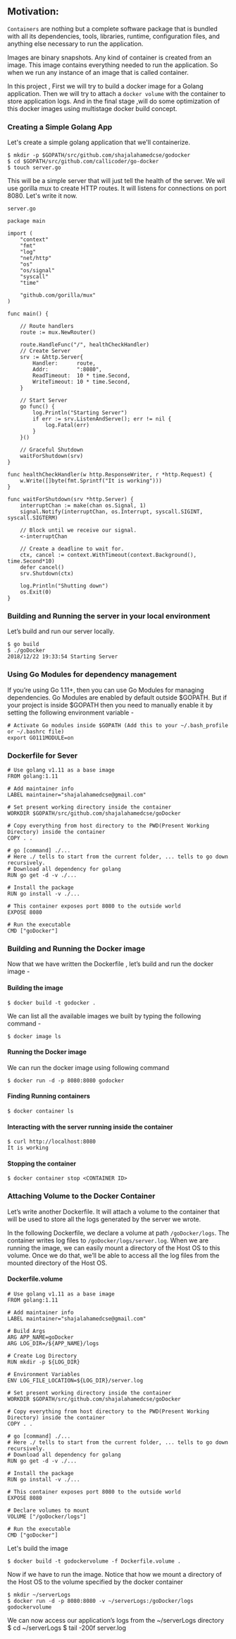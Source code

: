## Motivation:

`Containers` are nothing but a complete software package that is bundled with all its dependencies, tools, libraries, runtime, configuration files, and anything else necessary to run the application.

Images are binary snapshots. Any kind of container is created from an image. This image contains everything needed to run the application. So when we run any instance of an image that is called container.

In this project , First we will try to build a docker image for a Golang application. Then we will try to attach a `docker volume`  with the container to store application logs. And in the final stage ,will do some optimization of this docker images using multistage docker build concept.

### Creating a Simple Golang App

Let's create a simple golang application that we'll containerize.

    $ mkdir -p $GOPATH/src/github.com/shajalahamedcse/godocker
    $ cd $GOPATH/src/github.com/callicoder/go-docker
    $ touch server.go

This will be a simple server that will just tell the health of the server. We wil use gorilla mux to create HTTP routes. It will listens for connections on port 8080. Let's write it now.

`server.go`

    package main

    import (
        "context"
        "fmt"
        "log"
        "net/http"
        "os"
        "os/signal"
        "syscall"
        "time"

        "github.com/gorilla/mux"
    )

    func main() {

        // Route handlers
        route := mux.NewRouter()

        route.HandleFunc("/", healthCheckHandler)
        // Create Server
        srv := &http.Server{
            Handler:      route,
            Addr:         ":8080",
            ReadTimeout:  10 * time.Second,
            WriteTimeout: 10 * time.Second,
        }

        // Start Server
        go func() {
            log.Println("Starting Server")
            if err := srv.ListenAndServe(); err != nil {
                log.Fatal(err)
            }
        }()

        // Graceful Shutdown
        waitForShutdown(srv)
    }

    func healthCheckHandler(w http.ResponseWriter, r *http.Request) {
        w.Write([]byte(fmt.Sprintf("It is working")))
    }

    func waitForShutdown(srv *http.Server) {
        interruptChan := make(chan os.Signal, 1)
        signal.Notify(interruptChan, os.Interrupt, syscall.SIGINT, syscall.SIGTERM)

        // Block until we receive our signal.
        <-interruptChan

        // Create a deadline to wait for.
        ctx, cancel := context.WithTimeout(context.Background(), time.Second*10)
        defer cancel()
        srv.Shutdown(ctx)

        log.Println("Shutting down")
        os.Exit(0)
    }


### Building and Running the server in your local environment

Let’s build and run our server locally.

    $ go build
    $ ./goDocker
    2018/12/22 19:33:54 Starting Server


### Using Go Modules for dependency management

If you’re using Go 1.11+, then you can use Go Modules for managing dependencies. Go Modules are enabled by default outside $GOPATH. But if your project is inside $GOPATH then you need to manually enable it by setting the following environment variable -

    # Activate Go modules inside $GOPATH (Add this to your ~/.bash_profile or ~/.bashrc file)
    export GO111MODULE=on


### Dockerfile for Sever

    # Use golang v1.11 as a base image
    FROM golang:1.11

    # Add maintainer info
    LABEL maintainer="shajalahamedcse@gmail.com"

    # Set present working directory inside the container
    WORKDIR $GOPATH/src/github.com/shajalahamedcse/goDocker

    # Copy everything from host directory to the PWD(Present Working Directory) inside the container
    COPY . .

    # go [command] ./...
    # Here ./ tells to start from the current folder, ... tells to go down recursively.
    # Download all dependency for golang
    RUN go get -d -v ./...

    # Install the package
    RUN go install -v ./...

    # This container exposes port 8080 to the outside world
    EXPOSE 8080

    # Run the executable
    CMD ["goDocker"]


### Building and Running the Docker image


Now that we have written the Dockerfile , let’s build and run the docker image -

#### Building the image

    $ docker build -t godocker .

We can list all the available images we built by typing the following command -

    $ docker image ls


#### Running the Docker image

We can run the docker image using following command

    $ docker run -d -p 8080:8080 godocker

#### Finding Running containers

    $ docker container ls

#### Interacting with the server running inside the container

    $ curl http://localhost:8080
    It is working

#### Stopping the container

    $ docker container stop <CONTAINER ID>


### Attaching Volume to the Docker Container

Let’s write another Dockerfile. It will attach a volume to the container that will be used to store all the logs generated by the server we wrote. 



In the following Dockerfile, we declare a volume at path ` /goDocker/logs `. The container writes log files to `/goDocker/logs/server.log`. When we are running the image, we can easily mount a directory of the Host OS to this volume. Once we do that, we’ll be able to access all the log files from the mounted directory of the Host OS.


#### Dockerfile.volume

    # Use golang v1.11 as a base image
    FROM golang:1.11

    # Add maintainer info
    LABEL maintainer="shajalahamedcse@gmail.com"

    # Build Args
    ARG APP_NAME=goDocker
    ARG LOG_DIR=/${APP_NAME}/logs

    # Create Log Directory
    RUN mkdir -p ${LOG_DIR}

    # Environment Variables
    ENV LOG_FILE_LOCATION=${LOG_DIR}/server.log 

    # Set present working directory inside the container
    WORKDIR $GOPATH/src/github.com/shajalahamedcse/goDocker

    # Copy everything from host directory to the PWD(Present Working Directory) inside the container
    COPY . .

    # go [command] ./...
    # Here ./ tells to start from the current folder, ... tells to go down recursively.
    # Download all dependency for golang
    RUN go get -d -v ./...

    # Install the package
    RUN go install -v ./...

    # This container exposes port 8080 to the outside world
    EXPOSE 8080

    # Declare volumes to mount
    VOLUME ["/goDocker/logs"]

    # Run the executable
    CMD ["goDocker"]


Let's build the image

    $ docker build -t godockervolume -f Dockerfile.volume .

Now if we have to run the image. Notice that how we mount a directory of the Host OS to the volume specified by the docker container 

    $ mkdir ~/serverLogs
    $ docker run -d -p 8080:8080 -v ~/serverLogs:/goDocker/logs godockervolume


We can now access our application’s logs from the ~/serverLogs directory 
    $ cd ~/serverLogs
    $ tail -200f server.log